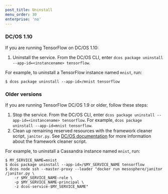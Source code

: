```yaml
---
post_title: Uninstall
menu_order: 30
enterprise: 'no'
---
```


<!-- THIS CONTENT DUPLICATES THE DC/OS OPERATION GUIDE -->

### DC/OS 1.10

If you are running TensorFlow on DC/OS 1.10:

1. Uninstall the service. From the DC/OS CLI, enter `dcos package uninstall --app-id=<instancename> tensorflow`.

For example, to uninstall a TensorFlow instance named `mnist`, run:

```shell
$ dcos package uninstall --app-id=/mnist tensorflow
```

### Older versions

If you are running TensorFlow DC/OS 1.9 or older, follow these steps:

1. Stop the service. From the DC/OS CLI, enter `dcos package uninstall --app-id=<instancename> tensorflow`.
   For example, `dcos package uninstall --app-id=mnist tensorflow`.
1. Clean up remaining reserved resources with the framework cleaner script, `janitor.py`. See [DC/OS documentation](https://docs.mesosphere.com/deploying-services/uninstall/#framework-cleaner) for more information about the framework cleaner script.

For example, to uninstall a Cassandra instance named `mnist`, run:

```shell
$ MY_SERVICE_NAME=mnist
$ dcos package uninstall --app-id=/$MY_SERVICE_NAME tensorflow
$ dcos node ssh --master-proxy --leader "docker run mesosphere/janitor /janitor.py \
    -r $MY_SERVICE_NAME-role \
    -p $MY_SERVICE_NAME-principal \
    -z dcos-service-$MY_SERVICE_NAME"
```

<!-- END DUPLICATE BLOCK -->
